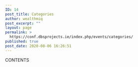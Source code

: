 ```yaml
---
ID: 14
post_title: Categories
author: wealthmiq
post_excerpt: ""
layout: page
permalink: >
  https://conf.dbsprojects.ie/index.php/events/categories/
published: true
post_date: 2020-08-06 16:26:51
---
```

CONTENTS